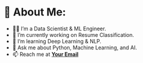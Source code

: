 # 💫 About Me:
- 👩‍💻 I’m a Data Scientist & ML Engineer.
- 🔭 I’m currently working on Resume Classification.
- 🌱 I’m learning Deep Learning & NLP.
- 💬 Ask me about Python, Machine Learning, and AI.
- 📫 Reach me at **[Your Email](renukarathodrathod37@gmail.com)**


